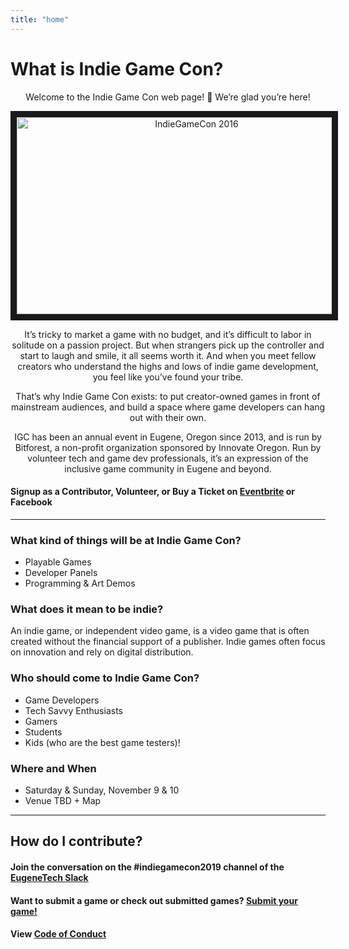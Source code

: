 ```yaml
---
title: "home"
---
```

# What is Indie Game Con?
<p align="center">
Welcome to the Indie Game Con web page! 🎉 We’re glad you’re here!
</p>
<p align="center">
<a href="http://www.youtube.com/watch?feature=player_embedded&v=cOagQX87SCI
" target="_blank"><img src="http://img.youtube.com/vi/cOagQX87SCI/0.jpg" 
alt="IndieGameCon 2016" width="560" height="315" border="10" /></a>
</p>
<p align="center">
It’s tricky to market a game with no budget, and it’s difficult to labor in solitude on a passion project. But when strangers pick up the controller and start to laugh and smile, it all seems worth it. And when you meet fellow creators who understand the highs and lows of indie game development, you feel like you’ve found your tribe.
</p>
<p align="center">
That’s why Indie Game Con exists: to put creator-owned games in front of mainstream audiences, and build a space where game developers can hang out with their own.
</p>
<p align="center">
IGC has been an annual event in Eugene, Oregon since 2013, and is run by Bitforest, a non-profit organization sponsored by Innovate Oregon. Run by volunteer tech and game dev professionals, it’s an expression of the inclusive game community in Eugene and beyond.
</p>

#### Signup as a Contributor, Volunteer, or Buy a Ticket on [Eventbrite](https://www.eventbrite.com/e/indie-game-con-2019-tickets-54520160267) or Facebook

---

### What kind of things will be at Indie Game Con?
* Playable Games 
* Developer Panels
* Programming & Art Demos

### What does it mean to be indie?
An indie game, or independent video game, is a video game that is often created without the financial support of a publisher. Indie games often focus on innovation and rely on digital distribution.

### Who should come to Indie Game Con?
* Game Developers
* Tech Savvy Enthusiasts
* Gamers
* Students
* Kids (who are the best game testers)!

### Where and When
*  Saturday & Sunday, November 9 & 10
*  Venue TBD +  Map

---

## How do I contribute?
#### Join the conversation on the #indiegamecon2019 channel of the [EugeneTech Slack](http://eugslack.com)

#### Want to submit a game or check out submitted games? [Submit your game!](/games)

#### View [Code of Conduct](/codeofconduct)

